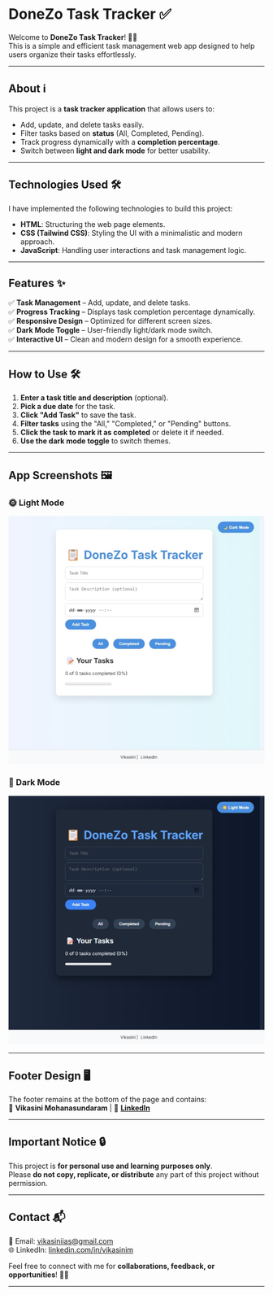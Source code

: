 # **DoneZo Task Tracker** ✅  

Welcome to **DoneZo Task Tracker**! 📝🚀  
This is a simple and efficient task management web app designed to help users organize their tasks effortlessly.  

---

## **About** ℹ️  
This project is a **task tracker application** that allows users to:  
- Add, update, and delete tasks easily.  
- Filter tasks based on **status** (All, Completed, Pending).  
- Track progress dynamically with a **completion percentage**.  
- Switch between **light and dark mode** for better usability.  

---

## **Technologies Used** 🛠️  

I have implemented the following technologies to build this project:  

- **HTML**: Structuring the web page elements.  
- **CSS (Tailwind CSS)**: Styling the UI with a minimalistic and modern approach.  
- **JavaScript**: Handling user interactions and task management logic.  

---

## **Features** ✨  

✅ **Task Management** – Add, update, and delete tasks.  
✅ **Progress Tracking** – Displays task completion percentage dynamically.  
✅ **Responsive Design** – Optimized for different screen sizes.  
✅ **Dark Mode Toggle** – User-friendly light/dark mode switch.  
✅ **Interactive UI** – Clean and modern design for a smooth experience.  

---

## **How to Use** 🛠️  

1. **Enter a task title and description** (optional).  
2. **Pick a due date** for the task.  
3. **Click "Add Task"** to save the task.  
4. **Filter tasks** using the "All," "Completed," or "Pending" buttons.  
5. **Click the task to mark it as completed** or delete it if needed.  
6. **Use the dark mode toggle** to switch themes.  

---

## **App Screenshots** 🖼️

### 🌞 Light Mode  
![Light Mode UI](Light%20Mode.jpg)

### 🌙 Dark Mode  
![Dark Mode UI](Dark%20Mode.jpg)


---

## **Footer Design** 🖥️  

The footer remains at the bottom of the page and contains:  
👤 **Vikasini Mohanasundaram** | 🔗 **[LinkedIn](https://www.linkedin.com/in/vikasinim)**  

---

## **Important Notice** 🔒  

This project is **for personal use and learning purposes only**.  
Please **do not copy, replicate, or distribute** any part of this project without permission.  

---

## **Contact** 📬  

📧 Email: [vikasiniias@gmail.com](mailto:vikasiniias@gmail.com)  
🌐 LinkedIn: [linkedin.com/in/vikasinim](https://www.linkedin.com/in/vikasinim)  

Feel free to connect with me for **collaborations, feedback, or opportunities**! 🤝🎯  

---
